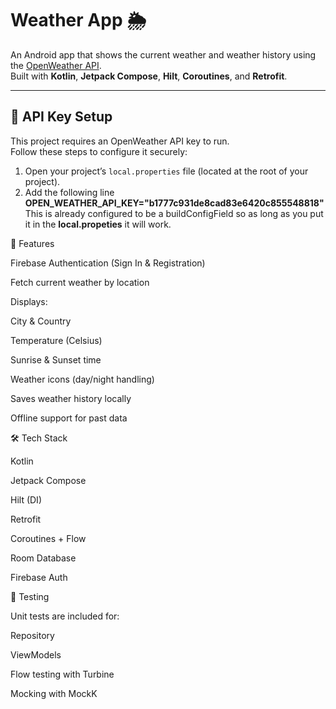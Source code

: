 # Weather App 🌦️

An Android app that shows the current weather and weather history using the [OpenWeather API](https://openweathermap.org/api).  
Built with **Kotlin**, **Jetpack Compose**, **Hilt**, **Coroutines**, and **Retrofit**.

---

## 🔑 API Key Setup

This project requires an OpenWeather API key to run.  
Follow these steps to configure it securely:

1. Open your project’s `local.properties` file (located at the root of your project).
2. Add the following line
     **OPEN_WEATHER_API_KEY="b1777c931de8cad83e6420c855548818"**
This is already configured to be a buildConfigField so as long as you put it in the **local.propeties** it will work.

🚀 Features

Firebase Authentication (Sign In & Registration)

Fetch current weather by location

Displays:

City & Country

Temperature (Celsius)

Sunrise & Sunset time

Weather icons (day/night handling)

Saves weather history locally

Offline support for past data

🛠️ Tech Stack

Kotlin

Jetpack Compose

Hilt (DI)

Retrofit

Coroutines + Flow

Room Database

Firebase Auth

🧪 Testing

Unit tests are included for:

Repository

ViewModels

Flow testing with Turbine

Mocking with MockK
